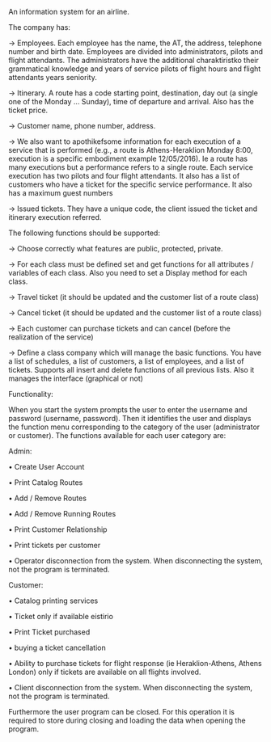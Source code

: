 An information system for an airline.

The company has:

  ->	Employees. Each employee has the name, the AT, the address, telephone number and birth date. Employees are divided into                 administrators, pilots and flight attendants. The administrators have the additional charaktiristko their grammatical knowledge         and years of service pilots of flight hours and flight attendants years seniority.
  
  ->	Itinerary. A route has a code starting point, destination, day out (a single one of the Monday ... Sunday), time of departure and         arrival. Also has the ticket price.
  
  ->	Customer name, phone number, address.
  
  ->	We also want to apothikefsome information for each execution of a service that is performed (e.g., a route is Athens-Heraklion             Monday 8:00, execution is a specific embodiment example 12/05/2016). Ie a route has many executions but a performance refers to a         single route. Each service execution has two pilots and four flight attendants. It also has a list of customers who have a ticket         for the specific service performance. It also has a maximum guest numbers
  
  ->	Issued tickets. They have a unique code, the client issued the ticket and itinerary execution referred.
  
  
The following functions should be supported:

  ->	Choose correctly what features are public, protected, private.
  
  ->	For each class must be defined set and get functions for all attributes / variables of each class. Also you need to set a Display         method for each class.
  
  ->	Travel ticket (it should be updated and the customer list of a route class)
  
  ->	Cancel ticket (it should be updated and the customer list of a route class)
  
  ->	Each customer can purchase tickets and can cancel (before the realization of the service)
  
  ->	Define a class company which will manage the basic functions. You have a list of schedules, a list of customers, a list of                 employees, and a list of tickets. Supports all insert and delete functions of all previous lists. Also it manages the interface           (graphical or not)
  
Functionality:

When you start the system prompts the user to enter the username and password (username, password). Then it identifies the user and displays the function menu corresponding to the category of the user (administrator or customer). The functions available for each user category are:

Admin:

•	Create User Account

•	Print Catalog Routes

•	Add / Remove Routes 

•	Add / Remove Running Routes 

•	Print Customer Relationship

•	Print tickets per customer

•	Operator disconnection from the system. When disconnecting the system, not the program is terminated.


Customer:

•	Catalog printing services

•	Ticket only if available eistirio

•	Print Ticket purchased

•	buying a ticket cancellation

•	Ability to purchase tickets for flight response (ie Heraklion-Athens, Athens London) only if tickets are available on all flights       involved.

•	Client disconnection from the system. When disconnecting the system, not the program is terminated.

  Furthermore the user program can be closed. For this operation it is required to store during closing and loading the data when         opening the program.



